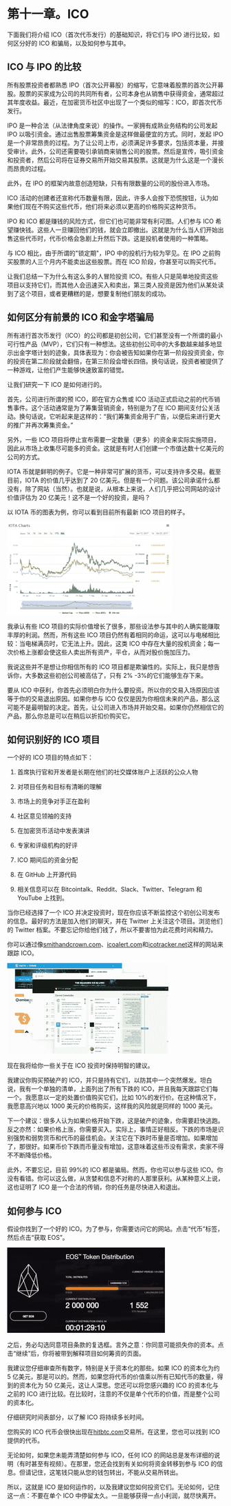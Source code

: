 # 第十一章。ICO

下面我们将介绍 ICO（首次代币发行）的基础知识，将它们与 IPO 进行比较，如何区分好的 ICO 和骗局，以及如何参与其中。

## ICO 与 IPO 的比较

所有股票投资者都熟悉 IPO（首次公开募股）的缩写，它意味着股票的首次公开募股。股票的买家成为公司的共同所有者，公司本身也从销售中获得资金，通常超过其年度收益。最近，在加密货币社区中出现了一个类似的缩写：ICO，即首次代币发行。

IPO 是一种合法（从法律角度来说）的操作。一家拥有成熟业务结构的公司发起 IPO 以吸引资金。通过出售股票筹集资金是这样做最便宜的方式。同时，发起 IPO 是一个非常昂贵的过程。为了让公司上市，必须满足许多要求，包括资本量，并接受审计。此外，公司还需要吸引承销商来销售公司的股票。然后是宣传，吸引资金和投资者，然后公司将在证券交易所开始交易其股票。这就是为什么这是一个漫长而昂贵的过程。

此外，在 IPO 的框架内故意创造短缺，只有有限数量的公司的股份进入市场。

ICO 活动的创建者还宣称代币数量有限，因此，许多人会按下恐慌按钮，认为如果他们现在不购买这些代币，他们将来必须以更高的价格购买这种货币。

IPO 和 ICO 都是赚钱的风险方式，但它们也可能非常有利可图。人们参与 ICO 希望赚快钱。这些人一旦赚回他们的钱，就会立即撤出。这就是为什么当人们开始出售这些代币时，代币价格会急剧上升然后下跌。这是投机者使用的一种策略。

与 ICO 相比，由于所谓的"锁定期"，IPO 中的投机行为较为罕见。在 IPO 之前购买股票的人三个月内不能卖出这些股票。而在 ICO 阶段，你甚至可以购买代币。

让我们总结一下为什么有这么多的人冒险投资 ICO。有些人只是简单地投资这些项目以支持它们，而其他人会迅速买入和卖出，第三类人投资是因为他们从某处读到了这个项目，或者更糟糕的是，想要复制他们朋友的成功。

## 如何区分有前景的 ICO 和金字塔骗局

所有进行首次币发行（ICO）的公司都是初创公司，它们甚至没有一个所谓的最小可行性产品（MVP），它们只有一种想法。这些初创公司中的大多数越来越多地显示出金字塔计划的迹象，具体表现为：你会被告知如果你在第一阶段投资资金，你的投资在第二阶段就会翻倍，在第三阶段会增长四倍。换句话说，投资者被提供了一种游戏，让他们产生能够快速致富的错觉。

让我们研究一下 ICO 是如何进行的。

首先，公司进行所谓的预 ICO，即在官方众售或 ICO 活动正式启动之前的代币销售事件。这个活动通常是为了筹集营销资金，特别是为了在 ICO 期间支付公关活动。换句话说，它听起来是这样的：“我们筹集资金用于广告，以便后来进行更大的推广并再次筹集资金。”

另外，一些 ICO 项目将停止宣布需要一定数量（更多）的资金来实际实施项目，因此从市场上收集尽可能多的资金。这就是有时人们创建一个市值达数十亿美元的公司的方式。

IOTA 币就是鲜明的例子。它是一种非常可扩展的货币，可以支持许多交易。截至目前，IOTA 的价值几乎达到了 20 亿美元。但是有一个问题。该公司承诺什么都没有，除了网站（当然）。也就是说，从根本上来说，人们几乎把公司网站的设计价值评估为 20 亿美元！这不是一个好的投资，是吗？

以 IOTA 币的图表为例，你可以看到目前所有最新 ICO 项目的样子。

![图片 02](img/00040.jpeg)

我承认有些 ICO 项目的实际价值增长了很多，那些设法参与其中的人确实能赚取丰厚的利润。然而，所有这些 ICO 项目仍然有着相同的命运，这可以与电梯相比较：当电梯满员时，它无法上升。因此，这类 ICO 中存在大量的投机资金；每一次价格上涨都会使这些人卖出所有资产，平仓，从而对股价施加压力。

我说这些并不是想让你相信所有的 ICO 项目都是欺骗性的。实际上，我只是想告诉你，大多数这些初创公司被高估了，只有 2% -3%的它们能够生存下来。

要从 ICO 中获利，你首先必须明白你为什么要投资。所以你的交易入场原因应该等于你的交易退出原因。如果你参与 ICO 仅仅是因为你相信未来的产品，那么这可能不是最明智的决定。首先，让公司进入市场并开始交易。如果你仍然相信它的产品，那么你总是可以在稍后以折扣价购买它。

## 如何识别好的 ICO 项目

一个好的 ICO 项目的特点如下：

1.  首席执行官和开发者是长期在他们的社交媒体账户上活跃的公众人物

1.  对项目任务和目标有清晰的理解

1.  市场上的竞争对手正在盈利

1.  社区意见领袖的支持

1.  在加密货币活动中发表演讲

1.  专家和评级机构的好评

1.  ICO 期间后的资金分配

1.  在 GitHub 上开源代码

1.  相关信息可以在 Bitcointalk、Reddit、Slack、Twitter、Telegram 和 YouTube 上找到。

当你已经选择了一个 ICO 并决定投资时，现在你应该不断监控这个初创公司发布的信息。最好的方法是加入他们的聊天，并在 Twitter 上关注这个项目。浏览他们的 Twitter 档案。不要忘记你给他们钱了，所以不要害怕为此花费时间和精力。

你可以通过像[smithandcrown.com](https://www.smithandcrown.com/)、[icoalert.com](https://www.icoalert.com/)和[icotracker.net](https://icotracker.net/)这样的网站来跟踪 ICO。

![图片 02](img/00041.jpeg)

现在我将给你一些关于在 ICO 投资时保持明智的建议。

我建议你购买预破产的 ICO，并只是持有它们，以防其中一个突然爆发。坦白说，我有一个单独的清单，上面列出了所有下跌的 ICO，并且我每天跟踪它们每一个。我愿意以一定的处置价值购买它们，比如 10%的发行价。在这种情况下，我愿意高兴地以 1000 美元的价格购买，这样我的风险就是同样的 1000 美元。

下一个建议：很多人认为如果价格开始下跌，这是破产的迹象，你需要赶快逃跑。反之亦然：如果价格上涨，你需要买入。实际上，事情正好相反。下跌的市场是识别强势和弱势货币和代币的最佳机会。关注它在下跌时币量是否增加。如果增加了，那很好。如果币价下跌而币量没有增加，这意味着这些币没有需求，卖家不得不不断降低价格。

此外，不要忘记，目前 99%的 ICO 都是骗局。然而，你也可以参与这些 ICO。你没有看错。你可以这么做，从贪婪和信息不对称的人那里获利。从某种意义上说，这也证明了 ICO 是一个合法的传销，你的任务是尽快进入和退出。

## 如何参与 ICO

假设你找到了一个好的 ICO。为了参与，你需要访问它的网站。点击“代币”标签，然后点击“获取 EOS”。

![图片 00](img/00042.jpeg)

之后，务必勾选同意项目条款的复选框。言外之意：你同意可能损失你的资本。点击“继续”后，你将被带到解释项目如何筹资的页面。

我建议您仔细审查所有数字，特别是关于资本化的那些。如果 ICO 的资本化为约 5 亿美元，那是可以的。然而，如果您将代币的价值乘以所有已知代币的数量，得到的资本化为 50 亿美元，这让人深思。您还可以将您感兴趣的 ICO 的资本化与之前的 ICO 进行比较。在比较时，注意的不仅是单个代币的价值，而是整个公司的资本化。

仔细研究时间表部分，以了解 ICO 将持续多长时间。

您购买的 ICO 代币会很快出现在[hitbtc.com](https://hitbtc.com/)交易所。在这里，您也可以找到 ICO 提供的代币。

无论如何，如果您未能弄清楚如何参与 ICO，任何 ICO 的网站总是发布详细的说明（有时甚至有视频）。在那里，您还会找到有关如何将资金转移到参与 ICO 的信息。但请记住，这笔钱只能从您的钱包转出，不能从交易所转出。

所以，这就是 ICO 是如何运作的，以及我建议您如何投资它们。无论如何，记住这一点：不要在单个 ICO 中停留太久。一旦能够获得一点小利润，就尽快离开。
